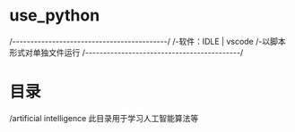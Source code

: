 # use_python
/-------------------------------------------/
/-软件：IDLE | vscode
/-以脚本形式对单独文件运行
/-------------------------------------------/
# 目录

/artificial intelligence        此目录用于学习人工智能算法等